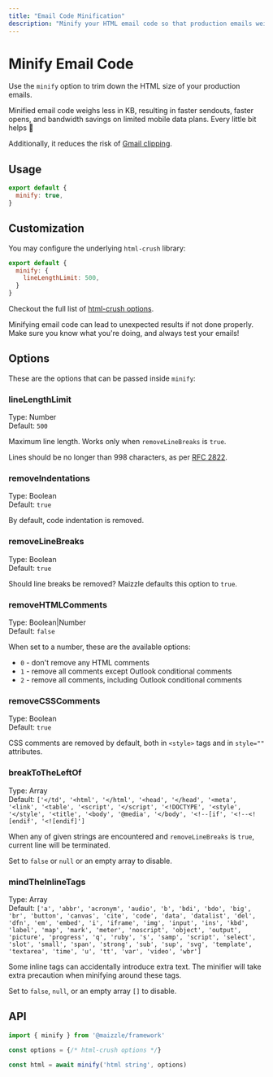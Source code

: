 ```yaml
---
title: "Email Code Minification"
description: "Minify your HTML email code so that production emails weigh even less, avoiding Gmail clipping."
---
```


# Minify Email Code

Use the `minify` option to trim down the HTML size of your production emails.

Minified email code weighs less in KB, resulting in faster sendouts, faster opens, and bandwidth savings on limited mobile data plans. Every little bit helps 🙂

Additionally, it reduces the risk of [Gmail clipping](https://github.com/hteumeuleu/email-bugs/issues/41).

## Usage

```js [config.js]
export default {
  minify: true,
}
```

## Customization

You may configure the underlying `html-crush` library:

```js [config.js]
export default {
  minify: {
    lineLengthLimit: 500,
  }
}
```

Checkout the full list of [html-crush options](https://codsen.com/os/html-crush/#optional-options-object).

<Alert type="warning">Minifying email code can lead to unexpected results if not done properly. Make sure you know what you're doing, and always test your emails!</Alert>

## Options

These are the options that can be passed inside `minify`:

### lineLengthLimit

Type: Number\
Default: `500`

Maximum line length. Works only when `removeLineBreaks` is `true`.

Lines should be no longer than 998 characters, as per [RFC 2822](https://www.rfc-editor.org/rfc/rfc2822#section-2.1.1).

### removeIndentations

Type: Boolean\
Default: `true`

By default, code indentation is removed.

### removeLineBreaks

Type: Boolean\
Default: `true`

Should line breaks be removed? Maizzle defaults this option to `true`.

### removeHTMLComments

Type: Boolean|Number\
Default: `false`

When set to a number, these are the available options:

  - `0` - don't remove any HTML comments
  - `1` - remove all comments except Outlook conditional comments
  - `2` - remove all comments, including Outlook conditional comments

### removeCSSComments

Type: Boolean\
Default: `true`

CSS comments are removed by default, both in `<style>` tags and in `style=""` attributes.

### breakToTheLeftOf

Type: Array\
Default: `['</td', '<html', '</html', '<head', '</head', '<meta', '<link', '<table', '<script', '</script', '<!DOCTYPE', '<style', '</style', '<title', '<body', '@media', '</body', '<!--[if', '<!--<![endif', '<![endif]']`

When any of given strings are encountered and `removeLineBreaks` is `true`, current line will be terminated.

Set to `false` or `null` or an empty array to disable.

### mindTheInlineTags

Type: Array\
Default: `['a', 'abbr', 'acronym', 'audio', 'b', 'bdi', 'bdo', 'big', 'br', 'button', 'canvas', 'cite', 'code', 'data', 'datalist', 'del', 'dfn', 'em', 'embed', 'i', 'iframe', 'img', 'input', 'ins', 'kbd', 'label', 'map', 'mark', 'meter', 'noscript', 'object', 'output', 'picture', 'progress', 'q', 'ruby', 's', 'samp', 'script', 'select', 'slot', 'small', 'span', 'strong', 'sub', 'sup', 'svg', 'template', 'textarea', 'time', 'u', 'tt', 'var', 'video', 'wbr']`

Some inline tags can accidentally introduce extra text. The minifier will take extra precaution when minifying around these tags.

Set to `false`, `null`, or an empty array `[]` to disable.

## API

```js [app.js]
import { minify } from '@maizzle/framework'

const options = {/* html-crush options */}

const html = await minify('html string', options)
```
